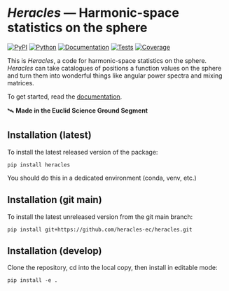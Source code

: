 # _Heracles_ — Harmonic-space statistics on the sphere

[![PyPI](https://img.shields.io/pypi/v/heracles)](https://pypi.org/project/heracles)
[![Python](https://img.shields.io/pypi/pyversions/heracles)](https://www.python.org)
[![Documentation](https://readthedocs.org/projects/heracles/badge/?version=latest)](https://heracles.readthedocs.io/en/latest/?badge=latest)
[![Tests](https://github.com/heracles-ec/heracles/actions/workflows/tests.yml/badge.svg)](https://github.com/heracles-ec/heracles/actions/workflows/tests.yml)
[![Coverage](https://coveralls.io/repos/github/heracles-ec/heracles/badge.svg?branch=main)](https://coveralls.io/github/heracles-ec/heracles?branch=main)

This is _Heracles_, a code for harmonic-space statistics on the sphere.
_Heracles_ can take catalogues of positions a function values on the sphere and
turn them into wonderful things like angular power spectra and mixing matrices.

To get started, read the [documentation](https://heracles.readthedocs.io).

🛰️ **Made in the Euclid Science Ground Segment**

## Installation (latest)

To install the latest released version of the package:

    pip install heracles

You should do this in a dedicated environment (conda, venv, etc.)

## Installation (git main)

To install the latest unreleased version from the git main branch:

    pip install git+https://github.com/heracles-ec/heracles.git

## Installation (develop)

Clone the repository, cd into the local copy, then install in editable mode:

    pip install -e .
